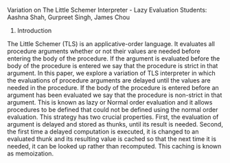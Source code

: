 Variation on The Little Schemer Interpreter - Lazy Evaluation
Students: Aashna Shah, Gurpreet Singh, James Chou

1. Introduction

The Little Schemer (TLS) is an applicative-order language. It evaluates all procedure arguments whether or not their values are needed before entering the body of the procedure. If the argument is evaluated before the body of the procedure is entered we say that the procedure is strict in that argument. In this paper, we explore a variation of TLS interpreter in which the evaluations of procedure arguments are delayed until the values are needed in the procedure. If the body of the procedure is entered before an argument has been evaluated we say that the procedure is non-strict in that argument. This is known as lazy or Normal order evaluation and it allows procedures to be defined that could not be defined using the normal order evaluation. This strategy has two crucial properties. First, the evaluation of argument is delayed and stored as thunks, until its result is needed. Second, the first time a delayed computation is executed, it is changed to an evaluated thunk and its resulting value is cached so that the next time it is needed, it can be looked up rather than recomputed. This caching is known as memoization.

